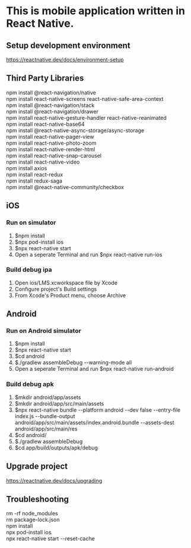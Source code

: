 # This is mobile application written in React Native.

## Setup development environment

https://reactnative.dev/docs/environment-setup

## Third Party Libraries

npm install @react-navigation/native \
npm install react-native-screens react-native-safe-area-context \
npm install @react-navigation/stack \
npm install @react-navigation/drawer \
npm install react-native-gesture-handler react-native-reanimated \
npm install react-native-base64 \
npm install @react-native-async-storage/async-storage \
npm install react-native-pager-view \
npm install react-native-photo-zoom \
npm install react-native-render-html \
npm install react-native-snap-carousel \
npm install react-native-video \
npm install axios \
npm install react-redux \
npm install redux-saga \
npm install @react-native-community/checkbox

## iOS

### Run on simulator

1. $npm install
2. $npx pod-install ios
3. $npx react-native start
4. Open a seperate Terminal and run $npx react-native run-ios

### Build debug ipa

1. Open ios/LMS.xcworkspace file by Xcode
2. Configure project's Build settings
3. From Xcode's Product menu, choose Archive

## Android

### Run on Android simulator

1. $npm install
2. $npx react-native start
3. $cd android
4. $./gradlew assembleDebug --warning-mode all
5. Open a seperate Terminal and run $npx react-native run-android

### Build debug apk

1. $mkdir android/app/assets
2. $mkdir android/app/src/main/assets
3. $npx react-native bundle --platform android --dev false --entry-file index.js --bundle-output android/app/src/main/assets/index.android.bundle --assets-dest android/app/src/main/res
4. $cd android/
5. $./gradlew assembleDebug
6. $cd app/build/outputs/apk/debug

## Upgrade project

https://reactnative.dev/docs/upgrading

## Troubleshooting

rm -rf node_modules \
rm package-lock.json \
npm install \
npx pod-install ios \
npx react-native start --reset-cache